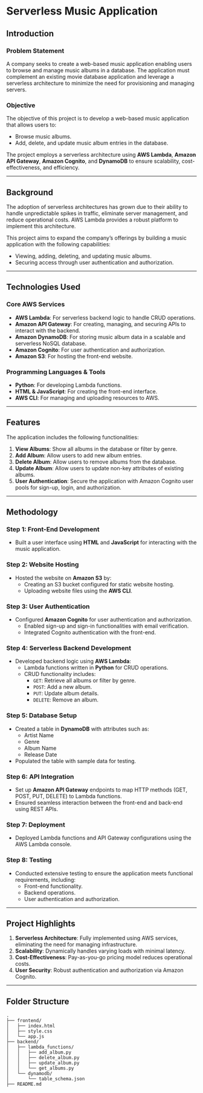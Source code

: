 # Serverless Music Application

## Introduction

### Problem Statement
A company seeks to create a web-based music application enabling users to browse and manage music albums in a database. The application must complement an existing movie database application and leverage a serverless architecture to minimize the need for provisioning and managing servers.

### Objective
The objective of this project is to develop a web-based music application that allows users to:
- Browse music albums.
- Add, delete, and update music album entries in the database.  

The project employs a serverless architecture using **AWS Lambda**, **Amazon API Gateway**, **Amazon Cognito**, and **DynamoDB** to ensure scalability, cost-effectiveness, and efficiency.

---

## Background

The adoption of serverless architectures has grown due to their ability to handle unpredictable spikes in traffic, eliminate server management, and reduce operational costs. AWS Lambda provides a robust platform to implement this architecture.  

This project aims to expand the company’s offerings by building a music application with the following capabilities:
- Viewing, adding, deleting, and updating music albums.
- Securing access through user authentication and authorization.

---

## Technologies Used

### Core AWS Services
- **AWS Lambda**: For serverless backend logic to handle CRUD operations.
- **Amazon API Gateway**: For creating, managing, and securing APIs to interact with the backend.
- **Amazon DynamoDB**: For storing music album data in a scalable and serverless NoSQL database.
- **Amazon Cognito**: For user authentication and authorization.
- **Amazon S3**: For hosting the front-end website.

### Programming Languages & Tools
- **Python**: For developing Lambda functions.
- **HTML & JavaScript**: For creating the front-end interface.
- **AWS CLI**: For managing and uploading resources to AWS.

---

## Features
The application includes the following functionalities:
1. **View Albums**: Show all albums in the database or filter by genre.
2. **Add Album**: Allow users to add new album entries.
3. **Delete Album**: Allow users to remove albums from the database.
4. **Update Album**: Allow users to update non-key attributes of existing albums.
5. **User Authentication**: Secure the application with Amazon Cognito user pools for sign-up, login, and authorization.

---

## Methodology

### Step 1: Front-End Development
- Built a user interface using **HTML** and **JavaScript** for interacting with the music application.

### Step 2: Website Hosting
- Hosted the website on **Amazon S3** by:
  - Creating an S3 bucket configured for static website hosting.
  - Uploading website files using the **AWS CLI**.

### Step 3: User Authentication
- Configured **Amazon Cognito** for user authentication and authorization.
  - Enabled sign-up and sign-in functionalities with email verification.
  - Integrated Cognito authentication with the front-end.

### Step 4: Serverless Backend Development
- Developed backend logic using **AWS Lambda**:
  - Lambda functions written in **Python** for CRUD operations.
  - CRUD functionality includes:
    - `GET`: Retrieve all albums or filter by genre.
    - `POST`: Add a new album.
    - `PUT`: Update album details.
    - `DELETE`: Remove an album.

### Step 5: Database Setup
- Created a table in **DynamoDB** with attributes such as:
  - Artist Name
  - Genre
  - Album Name
  - Release Date
- Populated the table with sample data for testing.

### Step 6: API Integration
- Set up **Amazon API Gateway** endpoints to map HTTP methods (GET, POST, PUT, DELETE) to Lambda functions.
- Ensured seamless interaction between the front-end and back-end using REST APIs.

### Step 7: Deployment
- Deployed Lambda functions and API Gateway configurations using the AWS Lambda console.

### Step 8: Testing
- Conducted extensive testing to ensure the application meets functional requirements, including:
  - Front-end functionality.
  - Backend operations.
  - User authentication and authorization.

---

## Project Highlights

1. **Serverless Architecture**: Fully implemented using AWS services, eliminating the need for managing infrastructure.
2. **Scalability**: Dynamically handles varying loads with minimal latency.
3. **Cost-Effectiveness**: Pay-as-you-go pricing model reduces operational costs.
4. **User Security**: Robust authentication and authorization via Amazon Cognito.

---

## Folder Structure

```plaintext
.
├── frontend/
│   ├── index.html
│   ├── style.css
│   └── app.js
├── backend/
│   ├── lambda_functions/
│   │   ├── add_album.py
│   │   ├── delete_album.py
│   │   ├── update_album.py
│   │   └── get_albums.py
│   └── dynamodb/
│       └── table_schema.json
├── README.md
